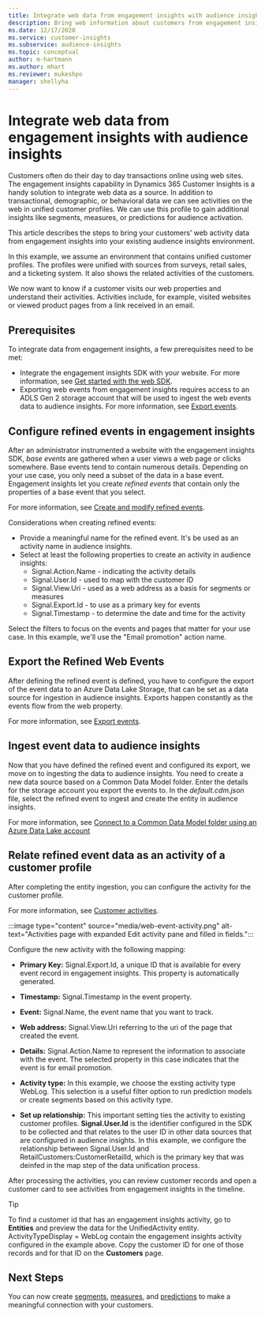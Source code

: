 ```yaml
---
title: Integrate web data from engagement insights with audience insights
description: Bring web information about customers from engagement insights to audience insights. 
ms.date: 12/17/2020
ms.service: customer-insights
ms.subservice: audience-insights
ms.topic: conceptual
author: m-hartmann
ms.author: mhart
ms.reviewer: mukeshpo
manager: shellyha
---
```


# Integrate web data from engagement insights with audience insights

Customers often do their day to day transactions online using web sites. The engagement insights capability in Dynamics 365 Customer Insights is a handy solution to integrate web data as a source. In addition to transactional, demographic, or behavioral data we can see activities on the web in unified customer profiles. We can use this profile to gain additional insights like segments, measures, or predictions for audience activation.

This article describes the steps to bring your customers’ web activity data from engagement insights into your existing audience insights environment.

In this example, we assume an environment that contains unified customer profiles. The profiles were unified with sources from surveys, retail sales, and a ticketing system. It also shows the related activities of the customers. 

We now want to know if a customer visits our web properties and understand their activities. Activities include, for example, visited websites or viewed product pages from a link received in an email.

## Prerequisites

To integrate data from engagement insights, a few prerequisites need to be met: 

- Integrate the engagement insights SDK with your website. For more information, see [Get started with the web SDK](../engagement-insights/instrument-website.md).
- Exporting web events from engagement insights requires access to an ADLS Gen 2 storage account that will be used to ingest the web events data to audience insights. For more information, see [Export events](../engagement-insights/export-events.md).

## Configure refined events in engagement insights

After an administrator instrumented a website with the engagement insights SDK, *base events* are gathered when a user views a web page or clicks somewhere. Base events tend to contain numerous details. Depending on your use case, you only need a subset of the data in a base event. Engagement insights let you create *refined events* that contain only the properties of a base event that you select.     

For more information, see [Create and modify refined events](../engagement-insights/refined-events.md).

Considerations when creating refined events: 

- Provide a meaningful name for the refined event. It's be used as an activity name in audience insights.
- Select at least the following properties to create an activity in audience insights: 
    - Signal.Action.Name - indicating the activity details
    - Signal.User.Id - used to map with the customer ID
    - Signal.View.Uri - used as a web address as a basis for segments or measures
    - Signal.Export.Id - to use as a primary key for events <!-- system generated, do we need to list?-->
    - Signal.Timestamp - to determine the date and time for the activity

Select the filters to focus on the events and pages that matter for your use case. In this example, we'll use the "Email promotion" action name.

## Export the Refined Web Events 

After defining the refined event is defined, you have to configure the export of the event data to an Azure Data Lake Storage, that can be set as a data source for ingestion in audience insights. Exports happen constantly as the events flow from the web property.

For more information, see [Export events](../engagement-insights/export-events.md).

## Ingest event data to audience insights

Now that you have defined the refined event and configured its export, we move on to ingesting the data to audience insights. You need to create a new data source based on a Common Data Model folder. Enter the details for the storage account you export the events to. In the *default.cdm.json* file, select the refined event to ingest and create the entity in audience insights.

For more information, see [Connect to a Common Data Model folder using an Azure Data Lake account](connect-common-data-model.md)


## Relate refined event data as an activity of a customer profile

After completing the entity ingestion, you can configure the activity for the customer profile.

For more information, see [Customer activities](activities.md).

:::image type="content" source="media/web-event-activity.png" alt-text="Activities page with expanded Edit activity pane and filled in fields.":::

Configure the new activity with the following mapping: 

- **Primary Key:** Signal.Export.Id, a unique ID that is available for every event record in engagement insights. This property is automatically generated.

- **Timestamp:** Signal.Timestamp in the event property.

- **Event:** Signal.Name, the event name that you want to track.

- **Web address:** Signal.View.Uri referring to the uri of the page that created the event.

- **Details:** Signal.Action.Name to represent the information to associate with the event. The selected property in this case indicates that the event is for email promotion.

- **Activity type:** In this example, we choose the exsting activity type WebLog. This selection is a useful filter option to run prediction models or create segments based on this activity type.

- **Set up relationship:** This important setting ties the activity to existing customer profiles. **Signal.User.Id** is the identifier configured in the SDK to be collected and that relates to the user ID in other data sources that are configured in audience insights. In this example, we configure the relationship between Signal.User.Id and RetailCustomers:CustomerRetailId, which is the primary key that was deinfed in the map step of the data unification process.


After processing the activities, you can review customer records and open a customer card to see activities from engagement insights in the timeline. 

> [!TIP]
> To find a customer id that has an engagement insights activity, go to **Entities** and preview the data for the UnifiedActivity entity. ActivityTypeDisplay = WebLog contain the engagement insights activity configured in the example above. Copy the customer ID for one of those records and for that ID on the **Customers** page.

## Next Steps

You can now create [segments](segments.md), [measures](measures.md), and [predictions](predictions.md) to make a meaningful connection with your customers.

